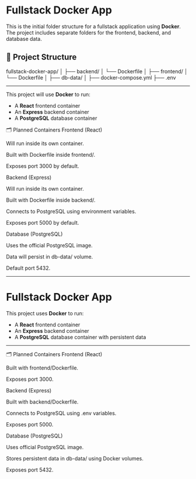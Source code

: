 # Fullstack Docker App

This is the initial folder structure for a fullstack application using **Docker**.  
The project includes separate folders for the frontend, backend, and database data.

## 📂 Project Structure

fullstack-docker-app/
│
├── backend/
│ └── Dockerfile
│
├── frontend/
│ └── Dockerfile
│
├── db-data/
│
├── docker-compose.yml
├── .env

---

This project will use **Docker** to run:
- A **React** frontend container
- An **Express** backend container
- A **PostgreSQL** database container

🗂 Planned Containers
Frontend (React)

Will run inside its own container.

Built with Dockerfile inside frontend/.

Exposes port 3000 by default.

Backend (Express)

Will run inside its own container.

Built with Dockerfile inside backend/.

Connects to PostgreSQL using environment variables.

Exposes port 5000 by default.

Database (PostgreSQL)

Uses the official PostgreSQL image.

Data will persist in db-data/ volume.

Default port 5432.

---


# Fullstack Docker App

This project uses **Docker** to run:
- A **React** frontend container
- An **Express** backend container
- A **PostgreSQL** database container with persistent data

---

🗂 Planned Containers
Frontend (React)

Built with frontend/Dockerfile.

Exposes port 3000.

Backend (Express)

Built with backend/Dockerfile.

Connects to PostgreSQL using .env variables.

Exposes port 5000.

Database (PostgreSQL)

Uses official PostgreSQL image.

Stores persistent data in db-data/ using Docker volumes.

Exposes port 5432.